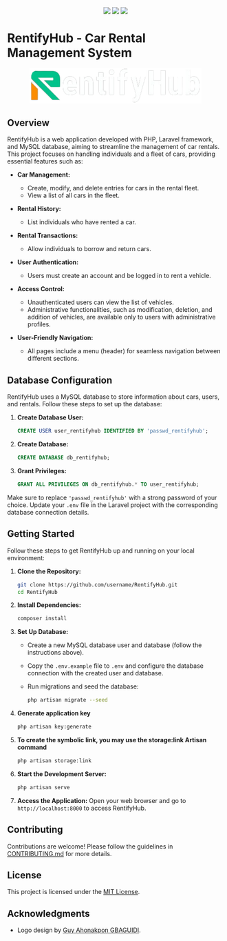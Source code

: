 <p align="center">
<img align="center" src="http://ForTheBadge.com/images/badges/built-with-love.svg"> <img align="center" src="http://ForTheBadge.com/images/badges/makes-people-smile.svg"> <img align="center" src="http://ForTheBadge.com/images/badges/built-by-developers.svg">
</p>

# RentifyHub - Car Rental Management System

<p align="center">
  <img src="assets/RentifyHub_2.png" width="400">
</p>

## Overview

RentifyHub is a web application developed with PHP, Laravel framework, and MySQL database, aiming to streamline the management of car rentals. This project focuses on handling individuals and a fleet of cars, providing essential features such as:

- **Car Management:**
  - Create, modify, and delete entries for cars in the rental fleet.
  - View a list of all cars in the fleet.

- **Rental History:**
  - List individuals who have rented a car.

- **Rental Transactions:**
  - Allow individuals to borrow and return cars.

- **User Authentication:**
  - Users must create an account and be logged in to rent a vehicle.

- **Access Control:**
  - Unauthenticated users can view the list of vehicles.
  - Administrative functionalities, such as modification, deletion, and addition of vehicles, are available only to users with administrative profiles.

- **User-Friendly Navigation:**
  - All pages include a menu (header) for seamless navigation between different sections.

## Database Configuration

RentifyHub uses a MySQL database to store information about cars, users, and rentals. Follow these steps to set up the database:

1. **Create Database User:**

   ```sql
   CREATE USER user_rentifyhub IDENTIFIED BY 'passwd_rentifyhub';
   ```

2. **Create Database:**

   ```sql
   CREATE DATABASE db_rentifyhub;
   ```

3. **Grant Privileges:**

   ```sql
   GRANT ALL PRIVILEGES ON db_rentifyhub.* TO user_rentifyhub;
   ```

Make sure to replace `'passwd_rentifyhub'` with a strong password of your choice. Update your `.env` file in the Laravel project with the corresponding database connection details.

## Getting Started

Follow these steps to get RentifyHub up and running on your local environment:

1. **Clone the Repository:**

   ```bash
   git clone https://github.com/username/RentifyHub.git
   cd RentifyHub
   ```

2. **Install Dependencies:**

   ```bash
   composer install
   ```

3. **Set Up Database:**
   - Create a new MySQL database user and database (follow the instructions above).
   - Copy the `.env.example` file to `.env` and configure the database connection with the created user and database.
   - Run migrations and seed the database:

     ```bash
     php artisan migrate --seed
     ```

4. **Generate application key**

   ```bash
   php artisan key:generate
   ```

5. **To create the symbolic link, you may use the storage:link Artisan command**

   ```bash
   php artisan storage:link
   ```

6. **Start the Development Server:**

   ```bash
   php artisan serve
   ```

7. **Access the Application:**
   Open your web browser and go to `http://localhost:8000` to access RentifyHub.

## Contributing

Contributions are welcome! Please follow the guidelines in [CONTRIBUTING.md](CONTRIBUTING.md) for more details.

## License

This project is licensed under the [MIT License](LICENSE).

## Acknowledgments

- Logo design by [Guy Ahonakpon GBAGUIDI](https://www.linkedin.com/in/guy-ahonakpon-gbaguidi).
